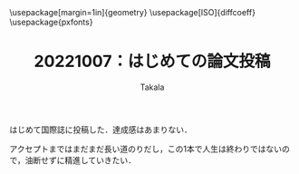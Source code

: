 ﻿---
title: 20221007：はじめての論文投稿
yesterday: 20221006
tomorrow: 20221008
days: 15
author: Takala
header-includes:
  - \usepackage[margin=1in]{geometry}
  - \usepackage[ISO]{diffcoeff}
  - \usepackage{pxfonts}
---


はじめて国際誌に投稿した．達成感はあまりない．


アクセプトまではまだまだ長い道のりだし，この1本で人生は終わりではないので，油断せずに精進していきたい．

